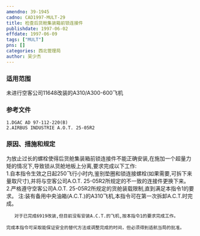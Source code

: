 ```yaml
---
amendno: 39-1945  
cadno: CAD1997-MULT-29  
title: 检查后货舱集装箱前锁连接件  
publishdate: 1997-06-02  
effdate: 1997-06-09  
tags: ["MULT"]  
pns: []  
categories: 西北管理局  
author: 吴少杰  
---
```

  
### 适用范围  
未进行空客公司11648改装的A310/A300-600飞机  
  
<!--more-->  
### 参考文件  
    1.DGAC AD 97-112-220(B)  
    2.AIRBUS INDUSTRIE A.O.T. 25-05R2  
  
### 原因、措施和规定  
为放止过长的螺栓使得后货舱集装箱前锁连接件不能正确安装,在施加一个超量力矩的情况下,导致锁从货舱地板上分离,要求完成以下工作:  
    1.自本指令生效之日起250飞行小时内,鉴别垫圈和锁连接螺栓(如果需要,可拆下来量取尺寸),并将与空客公司A.O.T. 25-05R2所规定的不一致的连接件更换下来。  
    2.严格遵守空客公司A.O.T. 25-05R2所规定的货舱装载限制,直到满足本指令1的要求。     注:装有备用中央油箱(A.C.T.)的A310飞机,本指令可在第一次拆卸A.C.T.时完成。  
  
       对于已完成6919改装,但目前没有安装A.C.T.的飞机,按本指令1的要求完成工作。  
      
    完成本指令可采取能保证安全的替代方法或调整完成的时间，但必须得到适航当局的批准。  

